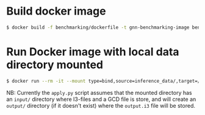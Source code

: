 # Build docker image

```bash
$ docker build -f benchmarking/dockerfile -t gnn-benchmarking-image benchmarking/
```


# Run Docker image with local data directory mounted

```bash
$ docker run --rm -it --mount type=bind,source=inference_data/,target=/data/ --name gnn-benchmarking-container gnn-benchmarking-image 'python apply.py /data/input /data/output gnn_zenith 50'
```
NB: Currently the `apply.py` script assumes that the mounted directory has an `input/` directory where I3-files and a GCD file is store, and will create an `output/` directory (if it doesn't exist) where the `output.i3` file will be stored.
